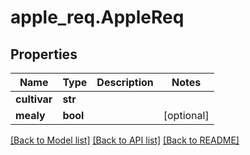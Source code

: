 # apple_req.AppleReq

## Properties
Name | Type | Description | Notes
------------ | ------------- | ------------- | -------------
**cultivar** | **str** |  | 
**mealy** | **bool** |  | [optional] 

[[Back to Model list]](../README.md#documentation-for-models) [[Back to API list]](../README.md#documentation-for-api-endpoints) [[Back to README]](../README.md)


